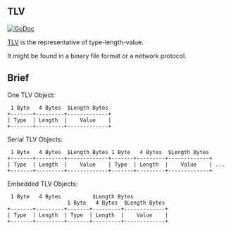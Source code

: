 ## TLV

[![GoDoc](https://godoc.org/github.com/Akagi201/tlv?status.svg)](https://godoc.org/github.com/Akagi201/tlv)

[TLV](https://en.wikipedia.org/wiki/Type-length-value) is the representative of type-length-value.

It might be found in a binary file format or a network protocol.

## Brief

One TLV Object:

```
 1 Byte   4 Bytes  $Length Bytes
+-------+---------+-------------+
| Type  | Length  |    Value    |
+-------+---------+-------------+
```

Serial TLV Objects:

```
 1 Byte   4 Bytes  $Length Bytes 1 Byte   4 Bytes  $Length Bytes
+-------+---------+-------------+-------+---------+-------------+
| Type  | Length  |    Value    | Type  | Length  |    Value    | ...
+-------+---------+-------------+-------+---------+-------------+
```

Embedded TLV Objects:

```
 1 Byte   4 Bytes          $Length Bytes
                   1 Byte   4 Bytes  $Length Bytes
+-------+---------+-------+---------+-------------+
| Type  | Length  | Type  | Length  |    Value    |
+-------+---------+-------+---------+-------------+
```
